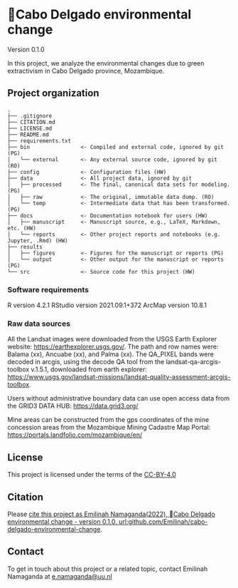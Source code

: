 # Cabo Delgado environmental change

Version 0.1.0

In this project, we analyze the environmental changes due to green extractivism in Cabo Delgado province, Mozambique.


## Project organization

```
.
├── .gitignore
├── CITATION.md
├── LICENSE.md
├── README.md
├── requirements.txt
├── bin                <- Compiled and external code, ignored by git (PG)
│   └── external       <- Any external source code, ignored by git (RO)
├── config             <- Configuration files (HW)
├── data               <- All project data, ignored by git
│   ├── processed      <- The final, canonical data sets for modeling. (PG)
│   ├── raw            <- The original, immutable data dump. (RO)
│   └── temp           <- Intermediate data that has been transformed. (PG)
├── docs               <- Documentation notebook for users (HW)
│   ├── manuscript     <- Manuscript source, e.g., LaTeX, Markdown, etc. (HW)
│   └── reports        <- Other project reports and notebooks (e.g. Jupyter, .Rmd) (HW)
├── results
│   ├── figures        <- Figures for the manuscript or reports (PG)
│   └── output         <- Other output for the manuscript or reports (PG)
└── src                <- Source code for this project (HW)

```
### Software requirements

R version 4.2.1
RStudio version 2021.09.1+372
ArcMap version 10.8.1

### Raw data sources

All the Landsat images were downloaded from the USGS Earth Explorer website: https://earthexplorer.usgs.gov/. 
The path and row names were: Balama (xx), Ancuabe (xx), and Palma (xx). The QA_PIXEL bands were decoded in arcgis, 
using the decode QA tool from the landsat-qa-arcgis-toolbox v.1.5.1, downloaded from earth explorer:
https://www.usgs.gov/landsat-missions/landsat-quality-assessment-arcgis-toolbox.

Users without administrative boundary data can use open access data from the 
GRID3 DATA HUB: https://data.grid3.org/

Mine areas can be constructed from the gps coordinates of the mine concession areas from the Mozambique Mining
Cadastre Map Portal: https://portals.landfolio.com/mozambique/en/

## License

This project is licensed under the terms of the [CC-BY-4.0](/LICENSE.md)

## Citation

Please [cite this project as Emilinah Namaganda(2022), Cabo Delgado environmental change - version 0.1.0. url:github.com/Emilinah/cabo-delgado-environmental-change](/CITATION.md).

## Contact

To get in touch about this project or a related topic, contact Emilinah Namaganda at e.namaganda@uu.nl
